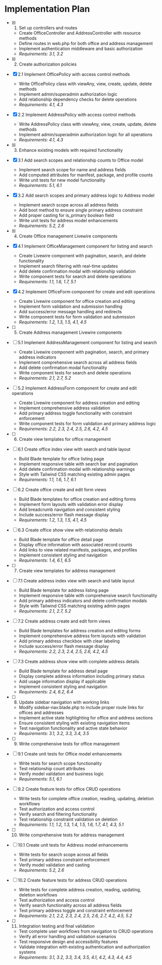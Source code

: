 # Implementation Plan

- [x] 1. Set up controllers and routes
  - Create OfficeController and AddressController with resource methods
  - Define routes in web.php for both office and address management
  - Implement authentication middleware and basic authorization
  - _Requirements: 3.1, 3.2_

- [x] 2. Create authorization policies
- [x] 2.1 Implement OfficePolicy with access control methods
  - Write OfficePolicy class with viewAny, view, create, update, delete methods
  - Implement admin/superadmin authorization logic
  - Add relationship dependency checks for delete operations
  - _Requirements: 4.1, 4.3_

- [x] 2.2 Implement AddressPolicy with access control methods
  - Write AddressPolicy class with viewAny, view, create, update, delete methods
  - Implement admin/superadmin authorization logic for all operations
  - _Requirements: 4.1, 4.3_

- [x] 3. Enhance existing models with required functionality
- [x] 3.1 Add search scopes and relationship counts to Office model
  - Implement search scope for name and address fields
  - Add computed attributes for manifest, package, and profile counts
  - Write unit tests for new model functionality
  - _Requirements: 5.1, 6.1_

- [x] 3.2 Add search scopes and primary address logic to Address model
  - Implement search scope across all address fields
  - Add boot method to ensure single primary address constraint
  - Add proper casting for is_primary boolean field
  - Write unit tests for address model enhancements
  - _Requirements: 5.2, 2.6_

- [x] 4. Create Office management Livewire components
- [x] 4.1 Implement OfficeManagement component for listing and search
  - Create Livewire component with pagination, search, and delete functionality
  - Implement search filtering with real-time updates
  - Add delete confirmation modal with relationship validation
  - Write component tests for search and delete operations
  - _Requirements: 1.1, 1.6, 1.7, 5.1_

- [x] 4.2 Implement OfficeForm component for create and edit operations
  - Create Livewire component for office creation and editing
  - Implement form validation and submission handling
  - Add success/error message handling and redirects
  - Write component tests for form validation and submission
  - _Requirements: 1.2, 1.3, 1.5, 4.1, 4.5_

- [ ] 5. Create Address management Livewire components
- [ ] 5.1 Implement AddressManagement component for listing and search
  - Create Livewire component with pagination, search, and primary address indicators
  - Implement comprehensive search across all address fields
  - Add delete confirmation modal functionality
  - Write component tests for search and delete operations
  - _Requirements: 2.1, 2.7, 5.2_

- [ ] 5.2 Implement AddressForm component for create and edit operations
  - Create Livewire component for address creation and editing
  - Implement comprehensive address validation
  - Add primary address toggle functionality with constraint enforcement
  - Write component tests for form validation and primary address logic
  - _Requirements: 2.2, 2.3, 2.4, 2.5, 2.6, 4.2, 4.5_

- [ ] 6. Create view templates for office management
- [ ] 6.1 Create office index view with search and table layout
  - Build Blade template for office listing page
  - Implement responsive table with search bar and pagination
  - Add delete confirmation modal with relationship warnings
  - Style with Tailwind CSS matching existing admin pages
  - _Requirements: 1.1, 1.6, 1.7, 6.1_

- [ ] 6.2 Create office create and edit form views
  - Build Blade templates for office creation and editing forms
  - Implement form layouts with validation error display
  - Add breadcrumb navigation and consistent styling
  - Include success/error flash message display
  - _Requirements: 1.2, 1.3, 1.5, 4.1, 4.5_

- [ ] 6.3 Create office show view with relationship details
  - Build Blade template for office detail page
  - Display office information with associated record counts
  - Add links to view related manifests, packages, and profiles
  - Implement consistent styling and navigation
  - _Requirements: 1.4, 6.1, 6.5_

- [ ] 7. Create view templates for address management
- [ ] 7.1 Create address index view with search and table layout
  - Build Blade template for address listing page
  - Implement responsive table with comprehensive search functionality
  - Add primary address indicators and delete confirmation modals
  - Style with Tailwind CSS matching existing admin pages
  - _Requirements: 2.1, 2.7, 5.2_

- [ ] 7.2 Create address create and edit form views
  - Build Blade templates for address creation and editing forms
  - Implement comprehensive address form layouts with validation
  - Add primary address checkbox with clear labeling
  - Include success/error flash message display
  - _Requirements: 2.2, 2.3, 2.4, 2.5, 2.6, 4.2, 4.5_

- [ ] 7.3 Create address show view with complete address details
  - Build Blade template for address detail page
  - Display complete address information including primary status
  - Add usage information display if applicable
  - Implement consistent styling and navigation
  - _Requirements: 2.4, 6.2, 6.4_

- [ ] 8. Update sidebar navigation with working links
  - Modify sidebar-nav.blade.php to include proper route links for offices and addresses
  - Implement active state highlighting for office and address sections
  - Ensure consistent styling with existing navigation items
  - Test navigation functionality and active state behavior
  - _Requirements: 3.1, 3.2, 3.3, 3.4, 3.5_

- [ ] 9. Write comprehensive tests for office management
- [ ] 9.1 Create unit tests for Office model enhancements
  - Write tests for search scope functionality
  - Test relationship count attributes
  - Verify model validation and business logic
  - _Requirements: 5.1, 6.1_

- [ ] 9.2 Create feature tests for office CRUD operations
  - Write tests for complete office creation, reading, updating, deletion workflows
  - Test authorization and access control
  - Verify search and filtering functionality
  - Test relationship constraint validation on deletion
  - _Requirements: 1.1, 1.2, 1.3, 1.4, 1.5, 1.6, 1.7, 4.1, 4.3, 5.1_

- [ ] 10. Write comprehensive tests for address management
- [ ] 10.1 Create unit tests for Address model enhancements
  - Write tests for search scope across all fields
  - Test primary address constraint enforcement
  - Verify model validation and casting
  - _Requirements: 5.2, 2.6_

- [ ] 10.2 Create feature tests for address CRUD operations
  - Write tests for complete address creation, reading, updating, deletion workflows
  - Test authorization and access control
  - Verify search functionality across all address fields
  - Test primary address toggle and constraint enforcement
  - _Requirements: 2.1, 2.2, 2.3, 2.4, 2.5, 2.6, 2.7, 4.2, 4.5, 5.2_

- [ ] 11. Integration testing and final validation
  - Test complete user workflows from navigation to CRUD operations
  - Verify all error handling and validation scenarios
  - Test responsive design and accessibility features
  - Validate integration with existing authentication and authorization systems
  - _Requirements: 3.1, 3.2, 3.3, 3.4, 3.5, 4.1, 4.2, 4.3, 4.4, 4.5_